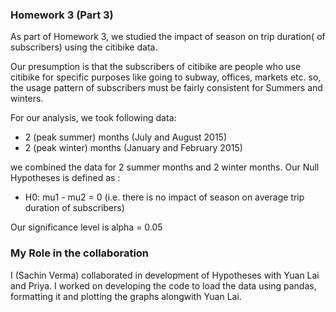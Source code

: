 ### Homework 3 (Part 3)
As part of Homework 3, we studied the impact of season on trip duration( of subscribers) using the citibike data.

Our presumption is that the subscribers of citibike are people who use citibike for specific purposes like going to subway, offices, markets etc. so, the usage pattern of subscribers must be fairly consistent for Summers and winters.

For our analysis, we took following data:
 *  2 (peak summer) months (July and August 2015)
 *  2 (peak winter) months (January and February 2015)

we combined the data for 2 summer months and  2 winter months. 
Our Null Hypotheses is defined as :
 *  H0: mu1 - mu2 = 0   (i.e. there is no impact of season on average trip duration of subscribers)


Our significance level is alpha = 0.05


### My Role in the collaboration
I (Sachin Verma) collaborated in development of Hypotheses with Yuan Lai and Priya.
I worked on developing the code to load the data using pandas, formatting it and plotting the graphs alongwith Yuan Lai.

